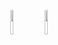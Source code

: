 <p align="center">
<img height="10%"  src="https://github-readme-stats.vercel.app/api?username=WangHaoZhe&count_private=true&show_icons=true&include_all_commits=false&hide_border=true&hide_title=true" />
<img height="10%"  src="https://github-readme-streak-stats.herokuapp.com/?user=WangHaoZhe&hide_border=true" />
</p>
